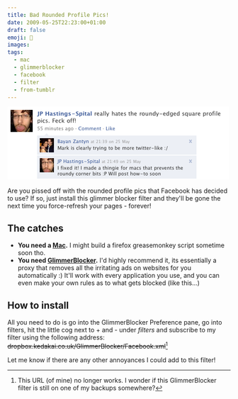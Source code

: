 ```yaml
---
title: Bad Rounded Profile Pics!
date: 2009-05-25T22:23:00+01:00
draft: false
emoji: 🐤
images:
tags:
  - mac
  - glimmerblocker
  - facebook
  - filter
  - from-tumblr
---
```

![A screenshot of a Facebook wall-post with JP "really hates the roundy-edged square profile pics. Feck off!". Comment 1 from Bayan says "Mark is clearly trying to be more twitter- like :/". Comment 2 from JP says "I fixed it! I made a thingie for macs that prevents the roundy corner bits :P will post how-to soon"](facebook-rounded-profile.png)

Are you pissed off with the rounded profile pics that Facebook has decided to use? If so, just install this glimmer blocker filter and they'll be gone the next time you force-refresh your pages - forever!

## The catches

* **You need a [Mac](http://apple.com/getamac/ads/).** I might build a firefox greasemonkey script sometime soon tho.
* **You need [GlimmerBlocker](http://glimmerblocker.org/).** I'd highly recommend it, its essentially a proxy that removes all the irritating ads on websites for you automatically :) It'll work with every application you use, and you can even make your own rules as to what gets blocked (like this...)

## How to install

All you need to do is go into the GlimmerBlocker Preference pane, go into filters, hit the little cog next to + and - under _filters_ and subscribe to my filter using the following address: ~~dropbox.kedakai.co.uk/GlimmerBlocker/Facebook.xml~~[^1]

Let me know if there are any other annoyances I could add to this filter!

[^1]: This URL (of mine) no longer works. I wonder if this GlimmerBlocker filter is still on one of my backups somewhere?
